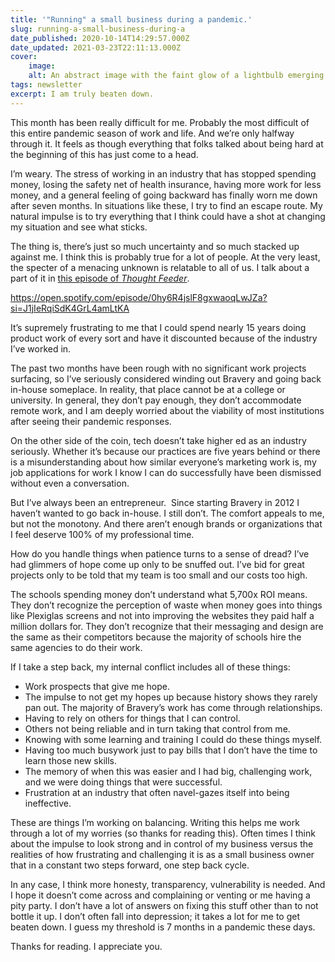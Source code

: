 ```yaml
---
title: '"Running" a small business during a pandemic.'
slug: running-a-small-business-during-a
date_published: 2020-10-14T14:29:57.000Z
date_updated: 2021-03-23T22:11:13.000Z
cover:
    image:
    alt: An abstract image with the faint glow of a lightbulb emerging through the murk.
tags: newsletter
excerpt: I am truly beaten down.
---
```


This month has been really difficult for me. Probably the most difficult of this entire pandemic season of work and life. And we’re only halfway through it. It feels as though everything that folks talked about being hard at the beginning of this has just come to a head.

I’m weary. The stress of working in an industry that has stopped spending money, losing the safety net of health insurance, having more work for less money, and a general feeling of going backward has finally worn me down after seven months. In situations like these, I try to find an escape route. My natural impulse is to try everything that I think could have a shot at changing my situation and see what sticks.

The thing is, there’s just so much uncertainty and so much stacked up against me. I think this is probably true for a lot of people. At the very least, the specter of a menacing unknown is relatable to all of us. I talk about a part of it in [this episode of ](https://thoughtfeederpod.com/podcast/higher-ed-side-hustles-freelance/)*[Thought Feeder](https://thoughtfeederpod.com/podcast/higher-ed-side-hustles-freelance/)*.

https://open.spotify.com/episode/0hy6R4jslF8gxwaoqLwJZa?si=J1jIeRqiSdK4GrL4amLtKA

It’s supremely frustrating to me that I could spend nearly 15 years doing product work of every sort and have it discounted because of the industry I’ve worked in.

The past two months have been rough with no significant work projects surfacing, so I’ve seriously considered winding out Bravery and going back in-house someplace. In reality, that place cannot be at a college or university. In general, they don’t pay enough, they don’t accommodate remote work, and I am deeply worried about the viability of most institutions after seeing their pandemic responses.

On the other side of the coin, tech doesn’t take higher ed as an industry seriously. Whether it’s because our practices are five years behind or there is a misunderstanding about how similar everyone’s marketing work is, my job applications for work I know I can do successfully have been dismissed without even a conversation.

But I’ve always been an entrepreneur.  Since starting Bravery in 2012 I haven’t wanted to go back in-house. I still don’t. The comfort appeals to me, but not the monotony. And there aren’t enough brands or organizations that I feel deserve 100% of my professional time.

How do you handle things when patience turns to a sense of dread? I’ve had glimmers of hope come up only to be snuffed out. I’ve bid for great projects only to be told that my team is too small and our costs too high.

The schools spending money don’t understand what 5,700x ROI means. They don’t recognize the perception of waste when money goes into things like Plexiglas screens and not into improving the websites they paid half a million dollars for. They don’t recognize that their messaging and design are the same as their competitors because the majority of schools hire the same agencies to do their work.

If I take a step back, my internal conflict includes all of these things:

- Work prospects that give me hope.
- The impulse to not get my hopes up because history shows they rarely pan out. The majority of Bravery’s work has come through relationships.
- Having to rely on others for things that I can control.
- Others not being reliable and in turn taking that control from me.
- Knowing with some learning and training I could do these things myself.
- Having too much busywork just to pay bills that I don’t have the time to learn those new skills.
- The memory of when this was easier and I had big, challenging work, and we were doing things that were successful.
- Frustration at an industry that often navel-gazes itself into being ineffective.

These are things I’m working on balancing. Writing this helps me work through a lot of my worries (so thanks for reading this). Often times I think about the impulse to look strong and in control of my business versus the realities of how frustrating and challenging it is as a small business owner that in a constant two steps forward, one step back cycle.

In any case, I think more honesty, transparency, vulnerability is needed. And I hope it doesn’t come across and complaining or venting or me having a pity party. I don’t have a lot of answers on fixing this stuff other than to not bottle it up. I don’t often fall into depression; it takes a lot for me to get beaten down. I guess my threshold is 7 months in a pandemic these days.

Thanks for reading. I appreciate you.
